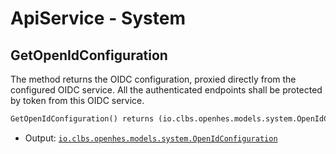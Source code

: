 # ApiService - System

## GetOpenIdConfiguration

The method returns the OIDC configuration, proxied directly from the configured OIDC service.
 All the authenticated endpoints shall be protected by token from this OIDC service.

```proto
GetOpenIdConfiguration() returns (io.clbs.openhes.models.system.OpenIdConfiguration)
```

- Output: [`io.clbs.openhes.models.system.OpenIdConfiguration`](model-io-clbs-openhes-models-system-openidconfiguration.md)

